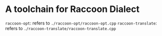 # A toolchain for Raccoon Dialect

`raccoon-opt`: refers to `./raccoon-opt/raccoon-opt.cpp`
`raccoon-translate`: refers to `./raccoon-translate/raccoon-translate.cpp`

